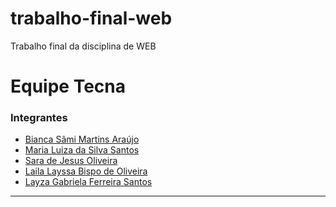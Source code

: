 # trabalho-final-web
Trabalho final da disciplina de WEB

# Equipe Tecna

### Integrantes
[comment]: <> 
- [Bianca Sâmi Martins Araújo](https://github.com/samibsma)
- [Maria Luiza da Silva Santos](https://github.com/Maluzz17)
- [Sara de Jesus Oliveira](https://github.com/Oliveiraxx)
- [Laila Layssa Bispo de Oliveira](https://github.com/Layssa-1)
- [Layza Gabriela Ferreira Santos](https://github.com/layza-0)
<hr>

